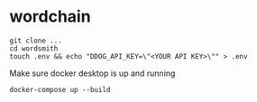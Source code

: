 # wordchain

```
git clone ...
cd wordsmith
touch .env && echo "DDOG_API_KEY=\"<YOUR API KEY>\"" > .env
```
Make sure docker desktop is up and running
```
docker-compose up --build
```

